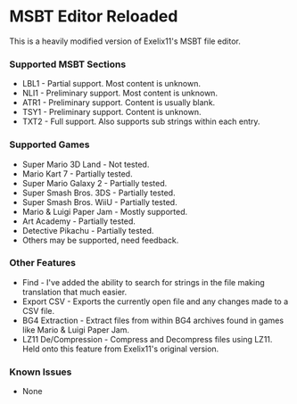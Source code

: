 # MSBT Editor Reloaded
This is a heavily modified version of Exelix11's MSBT file editor.

### Supported MSBT Sections
* LBL1 - Partial support. Most content is unknown.
* NLI1 - Preliminary support. Most content is unknown.
* ATR1 - Preliminary support. Content is usually blank.
* TSY1 - Preliminary support. Content is unknown.
* TXT2 - Full support. Also supports sub strings within each entry.

### Supported Games
* Super Mario 3D Land - Not tested.
* Mario Kart 7 - Partially tested.
* Super Mario Galaxy 2 - Partially tested.
* Super Smash Bros. 3DS - Partially tested.
* Super Smash Bros. WiiU - Partially tested.
* Mario & Luigi Paper Jam - Mostly supported.
* Art Academy - Partially tested.
* Detective Pikachu - Partially tested.
* Others may be supported, need feedback.

### Other Features
* Find - I've added the ability to search for strings in the file making translation that much easier.
* Export CSV - Exports the currently open file and any changes made to a CSV file.
* BG4 Extraction - Extract files from within BG4 archives found in games like Mario & Luigi Paper Jam.
* LZ11 De/Compression - Compress and Decompress files using LZ11. Held onto this feature from Exelix11's original version.

### Known Issues
* None
